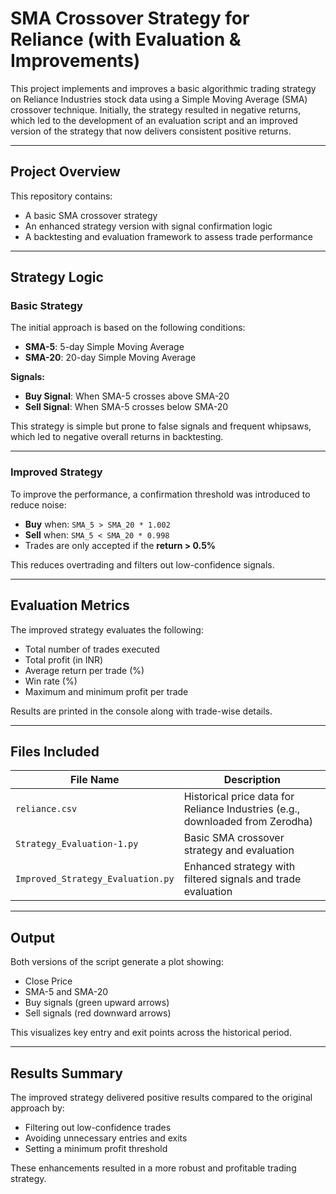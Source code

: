 # SMA Crossover Strategy for Reliance (with Evaluation & Improvements)

This project implements and improves a basic algorithmic trading strategy on Reliance Industries stock data using a Simple Moving Average (SMA) crossover technique. Initially, the strategy resulted in negative returns, which led to the development of an evaluation script and an improved version of the strategy that now delivers consistent positive returns.

---

## Project Overview

This repository contains:

* A basic SMA crossover strategy
* An enhanced strategy version with signal confirmation logic
* A backtesting and evaluation framework to assess trade performance

---

## Strategy Logic

### Basic Strategy

The initial approach is based on the following conditions:

* **SMA-5**: 5-day Simple Moving Average
* **SMA-20**: 20-day Simple Moving Average

**Signals:**

* **Buy Signal**: When SMA-5 crosses above SMA-20
* **Sell Signal**: When SMA-5 crosses below SMA-20

This strategy is simple but prone to false signals and frequent whipsaws, which led to negative overall returns in backtesting.

---

### Improved Strategy

To improve the performance, a confirmation threshold was introduced to reduce noise:

* **Buy** when: `SMA_5 > SMA_20 * 1.002`
* **Sell** when: `SMA_5 < SMA_20 * 0.998`
* Trades are only accepted if the **return > 0.5%**

This reduces overtrading and filters out low-confidence signals.

---

## Evaluation Metrics

The improved strategy evaluates the following:

* Total number of trades executed
* Total profit (in INR)
* Average return per trade (%)
* Win rate (%)
* Maximum and minimum profit per trade

Results are printed in the console along with trade-wise details.

---

## Files Included

| File Name                         | Description                                                                   |
| --------------------------------- | ----------------------------------------------------------------------------- |
| `reliance.csv`                    | Historical price data for Reliance Industries (e.g., downloaded from Zerodha) |
| `Strategy_Evaluation-1.py`        | Basic SMA crossover strategy and evaluation                                   |
| `Improved_Strategy_Evaluation.py` | Enhanced strategy with filtered signals and trade evaluation                  |

---

## Output

Both versions of the script generate a plot showing:

* Close Price
* SMA-5 and SMA-20
* Buy signals (green upward arrows)
* Sell signals (red downward arrows)

This visualizes key entry and exit points across the historical period.

---

## Results Summary

The improved strategy delivered positive results compared to the original approach by:

* Filtering out low-confidence trades
* Avoiding unnecessary entries and exits
* Setting a minimum profit threshold

These enhancements resulted in a more robust and profitable trading strategy.
